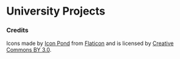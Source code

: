 # University Projects

### Credits
Icons made by [Icon Pond](https://www.flaticon.com/authors/popcorns-arts) from [Flaticon](https://www.flaticon.com) and is licensed by [Creative Commons BY 3.0](http://creativecommons.org/licenses/by/3.0/).